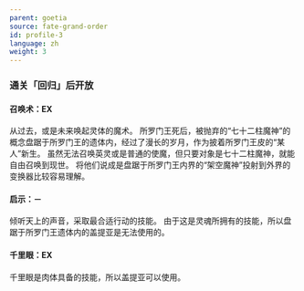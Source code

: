 ```yaml
---
parent: goetia
source: fate-grand-order
id: profile-3
language: zh
weight: 3
---
```


### 通关「回归」后开放

#### 召唤术：EX

从过去，或是未来唤起灵体的魔术。
所罗门王死后，被抛弃的“七十二柱魔神”的概念盘踞于所罗门王的遗体内，经过了漫长的岁月，作为披着所罗门王皮的“某人”新生。
虽然无法召唤英灵或是普通的使魔，但只要对象是七十二柱魔神，就能自由召唤到现世。
将他们说成是盘踞于所罗门王内界的“架空魔神”投射到外界的变换器比较容易理解。

#### 启示：－

倾听天上的声音，采取最合适行动的技能。
由于这是灵魂所拥有的技能，所以盘踞于所罗门王遗体内的盖提亚是无法使用的。

#### 千里眼：EX

千里眼是肉体具备的技能，所以盖提亚可以使用。
